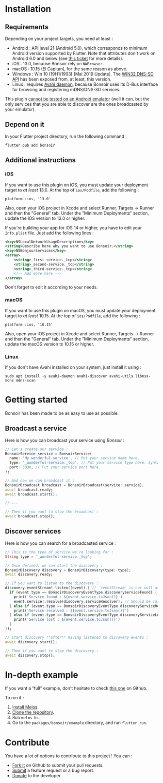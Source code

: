 # Installation

## Requirements

Depending on your project targets, you need at least :

* Android : API level 21 (Android 5.0), which corresponds to minimum Android version supported by Flutter.
  Note that attributes don't work on Android 6.0 and below
  (see [this ticket](https://issuetracker.google.com/issues/37020436) for more details).
* iOS : 13.0, because Bonsoir rely on `NWBrowser`.
* macOS : 10.15 (El Capitan), for the same reason as above.
* Windows : Win 10 (19H1/1903) (Mai 2019 Update).
  The [WIN32 DNS-SD API](https://msdn.microsoft.com/en-us/library/windows.networking.servicediscovery.dnssd.aspx)
  has been exposed from, at least, this version.
* Linux : requires [Avahi daemon](https://www.avahi.org/), because Bonsoir uses its D-Bus interface
  for browsing and registering mDNS/DNS-SD services.

This plugin [cannot be tested on an Android emulator](https://stackoverflow.com/a/46926325/3608831)
(well it can, but the only services that you are able to discover are the ones broadcasted by your emulator).

## Depend on it

In your Flutter project directory, run the following command :

```shell
flutter pub add bonsoir
```

## Additional instructions

### iOS

If you want to use this plugin on iOS, you must update your deployment target to _at least_ 13.0.
At the top of `ios/Podfile`, add the following :

```shell
platform :ios, '13.0'
```

Also, open your iOS project in Xcode and select Runner, Targets -> Runner and then the "General" tab.
Under the "Minimum Deployments" section, update the iOS version to 13.0 or higher.

If you're building your app for iOS 14 or higher, you have to edit your `Info.plist` file. Just add
the following lines :

```xml
<key>NSLocalNetworkUsageDescription</key>
<string>Describe here why you want to use Bonsoir.</string>
<key>NSBonjourServices</key>
<array>
	<string>_first-service._tcp</string>
	<string>_second-service._tcp</string>
	<string>_third-service._tcp</string>
	<!-- Add more here -->
</array>
```

Don't forget to edit it according to your needs.

### macOS

If you want to use this plugin on macOS, you must update your deployment target to _at least_ 10.15.
At the top of `ios/Podfile`, add the following :

```shell
platform :ios, '10.15'
```

Also, open your iOS project in Xcode and select Runner, Targets -> Runner and then the "General" tab.
Under the "Minimum Deployments" section, update the macOS version to 10.15 or higher.

### Linux

If you don't have Avahi installed on your system, just install it using :

```shell
sudo apt install -y avahi-daemon avahi-discover avahi-utils libnss-mdns mdns-scan
```

# Getting started

Bonsoir has been made to be as easy to use as possible.

## Broadcast a service

Here is how you can broadcast your service using _Bonsoir_ :

```dart
// Let's create our service !
BonsoirService service = BonsoirService(
  name: 'My wonderful service', // Put your service name here.
  type: '_wonderful-service._tcp', // Put your service type here. Syntax : _ServiceType._TransportProtocolName. (see http://wiki.ros.org/zeroconf/Tutorials/Understanding%20Zeroconf%20Service%20Types).
  port: 3030, // Put your service port here.
);

// And now we can broadcast it :
BonsoirBroadcast broadcast = BonsoirBroadcast(service: service);
await broadcast.ready;
await broadcast.start();

// ...

// Then if you want to stop the broadcast :
await broadcast.stop();
```

## Discover services

Here is how you can search for a broadcasted service :

```dart
// This is the type of service we're looking for :
String type = '_wonderful-service._tcp';

// Once defined, we can start the discovery :
BonsoirDiscovery discovery = BonsoirDiscovery(type: type);
await discovery.ready;

// If you want to listen to the discovery :
discovery.eventStream!.listen((event) { // `eventStream` is not null as the discovery instance is "ready" !
  if (event.type == BonsoirDiscoveryEventType.discoveryServiceFound) {
    print('Service found : ${event.service.toJson()}')
    event.service!.resolve(discovery.serviceResolver); // Should be called when the user wants to connect to this service.
  } else if (event.type == BonsoirDiscoveryEventType.discoveryServiceResolved) {
    print('Service resolved : ${event.service.toJson()}')
  } else if (event.type == BonsoirDiscoveryEventType.discoveryServiceLost) {
    print('Service lost : ${event.service.toJson()}')
  }
});

// Start discovery **after** having listened to discovery events :
await discovery.start();

// Then if you want to stop the discovery :
await discovery.stop();
```

# In-depth example

If you want a <q>full</q> example, don't hesitate to check
[this one](https://github.com/Skyost/Bonsoir/tree/master/packages/bonsoir/example) on Github.

To run it :

1. [Install Melos](https://melos.invertase.dev/~melos-latest/getting-started#installation).
2. [Clone the repository](https://github.com/Skyost/Bonsoir/archive/refs/heads/master.zip).
3. Run `melos bs`.
4. Go to the `packages/bonsoir/example` directory, and run `flutter run`.

# Contribute

You have a lot of options to contribute to this project ! You can :

* [Fork it](https://github.com/Skyost/Bonsoir/fork) on Github to submit your pull requests.
* [Submit](https://github.com/Skyost/Bonsoir/issues/new/choose) a feature request or a bug report.
* [Donate](https://paypal.me/Skyost) to the developer.
